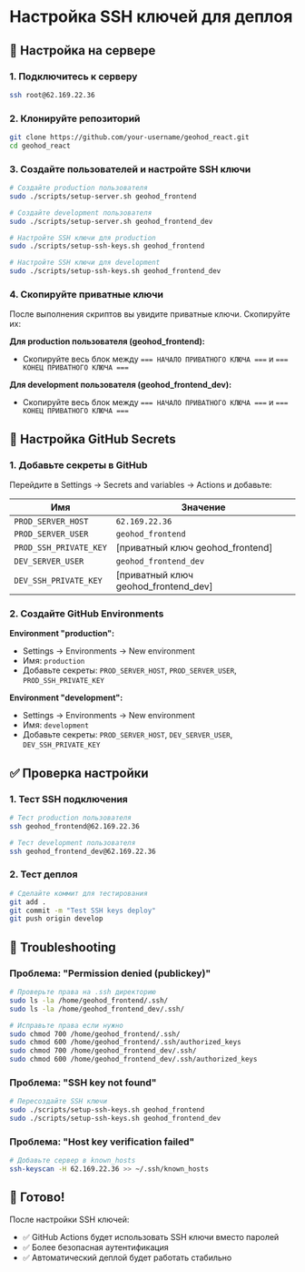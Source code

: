# Настройка SSH ключей для деплоя

## 🔧 Настройка на сервере

### 1. Подключитесь к серверу
```bash
ssh root@62.169.22.36
```

### 2. Клонируйте репозиторий
```bash
git clone https://github.com/your-username/geohod_react.git
cd geohod_react
```

### 3. Создайте пользователей и настройте SSH ключи
```bash
# Создайте production пользователя
sudo ./scripts/setup-server.sh geohod_frontend

# Создайте development пользователя
sudo ./scripts/setup-server.sh geohod_frontend_dev

# Настройте SSH ключи для production
sudo ./scripts/setup-ssh-keys.sh geohod_frontend

# Настройте SSH ключи для development
sudo ./scripts/setup-ssh-keys.sh geohod_frontend_dev
```

### 4. Скопируйте приватные ключи

После выполнения скриптов вы увидите приватные ключи. Скопируйте их:

**Для production пользователя (geohod_frontend):**
- Скопируйте весь блок между `=== НАЧАЛО ПРИВАТНОГО КЛЮЧА ===` и `=== КОНЕЦ ПРИВАТНОГО КЛЮЧА ===`

**Для development пользователя (geohod_frontend_dev):**
- Скопируйте весь блок между `=== НАЧАЛО ПРИВАТНОГО КЛЮЧА ===` и `=== КОНЕЦ ПРИВАТНОГО КЛЮЧА ===`

## 🔐 Настройка GitHub Secrets

### 1. Добавьте секреты в GitHub

Перейдите в Settings → Secrets and variables → Actions и добавьте:

| Имя | Значение |
|-----|----------|
| `PROD_SERVER_HOST` | `62.169.22.36` |
| `PROD_SERVER_USER` | `geohod_frontend` |
| `PROD_SSH_PRIVATE_KEY` | [приватный ключ geohod_frontend] |
| `DEV_SERVER_USER` | `geohod_frontend_dev` |
| `DEV_SSH_PRIVATE_KEY` | [приватный ключ geohod_frontend_dev] |

### 2. Создайте GitHub Environments

**Environment "production":**
- Settings → Environments → New environment
- Имя: `production`
- Добавьте секреты: `PROD_SERVER_HOST`, `PROD_SERVER_USER`, `PROD_SSH_PRIVATE_KEY`

**Environment "development":**
- Settings → Environments → New environment
- Имя: `development`
- Добавьте секреты: `PROD_SERVER_HOST`, `DEV_SERVER_USER`, `DEV_SSH_PRIVATE_KEY`

## ✅ Проверка настройки

### 1. Тест SSH подключения
```bash
# Тест production пользователя
ssh geohod_frontend@62.169.22.36

# Тест development пользователя
ssh geohod_frontend_dev@62.169.22.36
```

### 2. Тест деплоя
```bash
# Сделайте коммит для тестирования
git add .
git commit -m "Test SSH keys deploy"
git push origin develop
```

## 🔧 Troubleshooting

### Проблема: "Permission denied (publickey)"
```bash
# Проверьте права на .ssh директорию
sudo ls -la /home/geohod_frontend/.ssh/
sudo ls -la /home/geohod_frontend_dev/.ssh/

# Исправьте права если нужно
sudo chmod 700 /home/geohod_frontend/.ssh/
sudo chmod 600 /home/geohod_frontend/.ssh/authorized_keys
sudo chmod 700 /home/geohod_frontend_dev/.ssh/
sudo chmod 600 /home/geohod_frontend_dev/.ssh/authorized_keys
```

### Проблема: "SSH key not found"
```bash
# Пересоздайте SSH ключи
sudo ./scripts/setup-ssh-keys.sh geohod_frontend
sudo ./scripts/setup-ssh-keys.sh geohod_frontend_dev
```

### Проблема: "Host key verification failed"
```bash
# Добавьте сервер в known_hosts
ssh-keyscan -H 62.169.22.36 >> ~/.ssh/known_hosts
```

## 🎯 Готово!

После настройки SSH ключей:
- ✅ GitHub Actions будет использовать SSH ключи вместо паролей
- ✅ Более безопасная аутентификация
- ✅ Автоматический деплой будет работать стабильно 